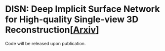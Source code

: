 # DISN: Deep Implicit Surface Network for High-quality Single-view 3D Reconstruction[<a href="">Arxiv</a>]
Code will be released upon publication.
